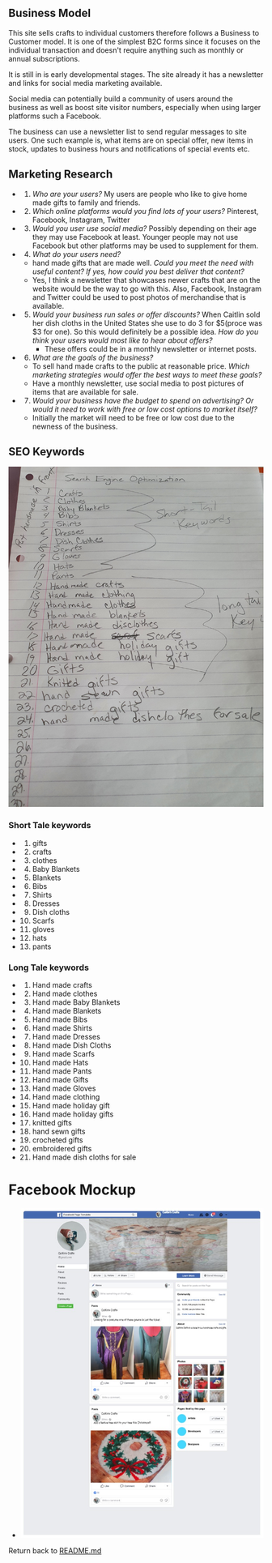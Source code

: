 ## Business Model
This site sells crafts to individual customers therefore follows a Business to Customer model. It is one of the simplest B2C forms since it focuses on the individual transaction and doesn't require anything such as monthly or annual subscriptions.

It is still in is early developmental stages. The site already it has a newsletter and links for social media marketing available.

Social media can potentially build a community of users around the business as well as boost site visitor numbers, especially when using larger platforms such a Facebook.

The business can use a newsletter list to send regular messages to site users. One such example is, what items are on special offer, new items in stock, updates to business hours and notifications of special events etc.

## Marketing Research

- 1. _Who are your users?_
     My users are people who like to give home made gifts to family and friends.
- 2. _Which online platforms would you find lots of your users?_
     Pinterest, Facebook, Instagram, Twitter
- 3. _Would you user use social media?_
     Possibly depending on their age they may use Facebook at least. Younger people may not use Facebook but other platforms may be used to supplement for them.
- 4. _What do your users need?_
    - hand made gifts that are made well.
     _Could you meet the need with useful content?_
     _If yes, how could you best deliver that content?_
    - Yes, I think a newsletter that showcases newer crafts that are on the website would be the way to go with this. Also, Facebook, Instagram and Twitter could be used to post photos of merchandise that is available.
- 5. _Would your business run sales or offer discounts?_
     When Caitlin sold her dish cloths in the United States she use to do 3 for $5(proce was $3 for one). So this would definitely be a possible idea. 
     _How do you think your users would most like to hear about offers?_
     - These offers could be in a monthly newsletter or internet posts.
- 6. _What are the goals of the business?_
    - To sell hand made crafts to the public at  reasonable price.
     _Which marketing strategies would offer the best ways to meet these goals?_
    - Have a monthly newsletter, use social media to post pictures of items that are available for sale.
- 7. _Would your business have the budget to spend on advertising? Or would  it need to work with free or low cost options to market itself?_
    - Initially the market will need to be free or low cost due to the newness of the business.


## SEO Keywords
![image](testing/seo.jpg)


### Short Tale keywords
- 1. gifts
- 2. crafts
- 3. clothes
- 4. Baby Blankets
- 5. Blankets
- 6. Bibs
- 7. Shirts
- 8. Dresses
- 9. Dish cloths
- 10. Scarfs
- 11. gloves
- 12. hats
- 13. pants


### Long Tale keywords
- 1. Hand made crafts
- 2. Hand made clothes
- 3. Hand made Baby Blankets
- 4. Hand made Blankets
- 5. Hand made Bibs
- 6. Hand made Shirts
- 7. Hand made Dresses
- 8. Hand made Dish Cloths
- 9. Hand made Scarfs
- 10. Hand made Hats
- 11. Hand made Pants
- 12. Hand made Gifts
- 13. Hand made Gloves
- 14. Hand made clothing
- 15. Hand made holiday gift
- 16. Hand made holiday gifts
- 17. knitted gifts
- 18. hand sewn gifts
- 19. crocheted gifts
- 20. embroidered gifts
- 21. Hand made dish cloths for sale

# Facebook Mockup
- ![image](testing/facebook_screenshot.jpg)


Return back to [README.md](README.md)
